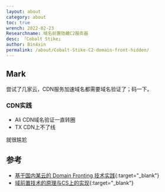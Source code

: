 ```yaml
---
layout: about
category: about
toc: true
wrench: 2022-02-23
Researchname: 域名前置隐藏C2服务器
desc: 「Cobalt Stike」
author: Bin4xin
permalink: /about/Cobalt-Stike-C2-domain-front-hidden/
---
```


## Mark

尝试了几家云，CDN服务加速域名都需要域名验证了；码一下。

### CDN实践

- Ali CDN域名验证一直转圈
-  TX CDN上不了线

就很尴尬

## 参考

- [基于国内某云的 Domain Fronting 技术实践](https://www.anquanke.com/post/id/195011#h2-2){:target="_blank"}
- [域前置技术的原理与CS上的实现](https://blog.csdn.net/qq_41874930/article/details/107742843){:target="_blank"}